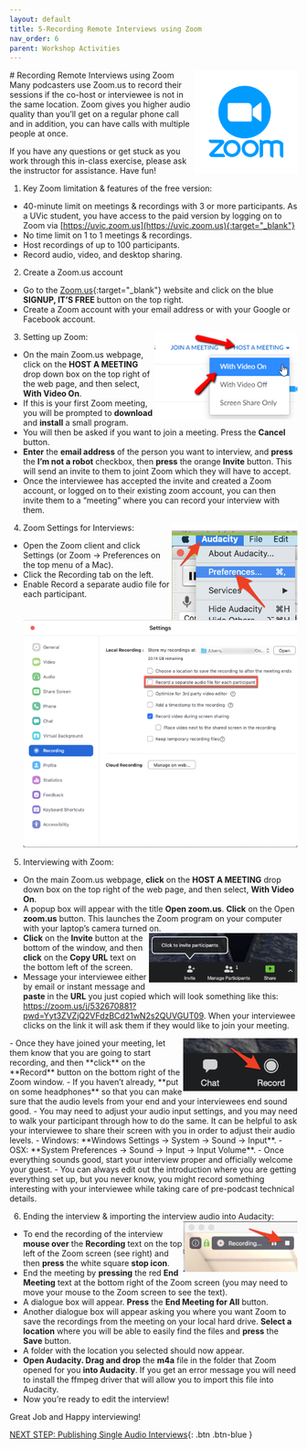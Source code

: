 ```yaml
---
layout: default
title: 5-Recording Remote Interviews using Zoom
nav_order: 6
parent: Workshop Activities
---
```

<img src="images/podcast-zoom-01.png" style="float:right;width:180px;" alt="zoom logo"> 
# Recording Remote Interviews using Zoom
Many podcasters use Zoom.us to record their sessions if the co-host or interviewee is not in the same location. Zoom gives you higher audio quality than you’ll get on a regular phone call and in addition, you can have calls with multiple people at once.

If you have any questions or get stuck as you work through this in-class exercise, please ask the instructor for assistance.  Have fun!

1. Key Zoom limitation & features of the free version:
- 40-minute limit on meetings & recordings with 3 or more participants. As a UVic student, you have access to the paid version by logging on to Zoom via [https://uvic.zoom.us](https://uvic.zoom.us){:target="_blank"} 
- No time limit on 1 to 1 meetings & recordings.
- Host recordings of up to 100 participants.
- Record audio, video, and desktop sharing.

2. Create a Zoom.us account
- Go to the [Zoom.us](https://uvic.zoom.us){:target="_blank"} website and click on the blue **SIGNUP, IT’S FREE** button on the top right.
- Create a Zoom account with your email address or with your Google or Facebook account. 

3. Setting up Zoom: <img src="images/podcast-zoom-02.png" style="float:right;width:250px;" alt="zoom menu drop down under host a meeting"> 
- On the main Zoom.us webpage, click on the **HOST A MEETING** drop down box on the top right of the web page, and then select, **With Video On**.
- If this is your first Zoom meeting, you will be prompted to **download** and **install** a small program. 
- You will then be asked if you want to join a meeting. Press the **Cancel** button.
- **Enter** the **email address** of the person you want to interview, and **press** the **I’m not a robot** checkbox, then **press** the orange **Invite** button. This will send an invite to them to joint Zoom which they will have to accept.
- Once the interviewee has accepted the invite and created a Zoom account, or logged on to their existing zoom account, you can then invite them to a “meeting” where you can record your interview with them.

4. Zoom Settings for Interviews: <img src="images/podcast-zoom-03.png" style="float:right;width:220px;" alt="zoom preferences"> 
- Open the Zoom client and click Settings (or Zoom -> Preferences on the top menu of a Mac).
- Click the Recording tab on the left.
- Enable Record a separate audio file for each participant.
![Image of zoom settings](images/podcast-zoom-04.png)
5. Interviewing with Zoom:
- On the main Zoom.us webpage, **click** on the **HOST A MEETING** drop down box on the top right of the web page, and then select, **With Video On**.
- A popup box will appear with the title **Open zoom.us**. **Click** on the Open **zoom.us** button. This launches the Zoom program on your computer with your laptop’s camera turned on. <img src="images/podcast-zoom-05.png" style="float:right;width:260px;" alt="invite participats button"> 
- **Click** on the **Invite** button at the bottom of the window, and then **click** on the **Copy URL** text on the bottom left of the screen.
- Message your interviewee either by email or instant message and **paste** in the **URL** you just copied which will look something like this: https://zoom.us/j/532670881?pwd=Yyt3ZVZjQ2VFdzBCd21wN2s2QUVGUT09. When your interviewee clicks on the link it will ask them if they would like to join your meeting.
 <img src="images/podcast-zoom-06.png" style="float:right;width:200px;" alt="record button"> 
- Once they have joined your meeting, let them know that you are going to start recording, and then **click** on the **Record** button on the bottom right of the Zoom window.
- If you haven’t already, **put on some headphones** so that you can make sure that the audio levels from your end and your interviewees end sound good. 
- You may need to adjust your audio input settings, and you may need to walk your participant through how to do the same. It can be helpful to ask your interviewee to share their screen with you in order to adjust their audio levels.
      - Windows: **Windows Settings -> System -> Sound -> Input**.
      - OSX: **System Preferences -> Sound -> Input -> Input Volume**.
- Once everything sounds good, start your interview proper and officially welcome your guest. 
- You can always edit out the introduction where you are getting everything set up, but you never know, you might record something interesting with your interviewee while taking care of pre-podcast technical details.

6. Ending the interview & importing the interview audio into Audacity: <img src="images/podcast-zoom-07.png" style="float:right;width:200px;" alt="recording text button"> 
- To end the recording of the interview **mouse over** the **Recording** text on the top left of the Zoom screen (see right) and then **press** the white square **stop icon**.
- End the meeting by **pressing** the red **End Meeting** text at the bottom right of the Zoom screen (you may need to move your mouse to the Zoom screen to see the text).
- A dialogue box will appear. **Press** the **End Meeting for All** button.
- Another dialogue box will appear asking you where you want Zoom to save the recordings from the meeting on your local hard drive. **Select a location** where you will be able to easily find the files and **press** the **Save** button.
- A folder with the location you selected should now appear.
- **Open Audacity. Drag and drop** the **m4a** file in the folder that Zoom opened for you **into Audacity**. If you get an error message you will need to install the ffmpeg driver that will allow you to import this file into Audacity.
- Now you’re ready to edit the interview!<br>

Great Job and Happy interviewing!<br>

[NEXT STEP: Publishing Single Audio Interviews](publishing-single-audio-interviews.html){: .btn .btn-blue }
